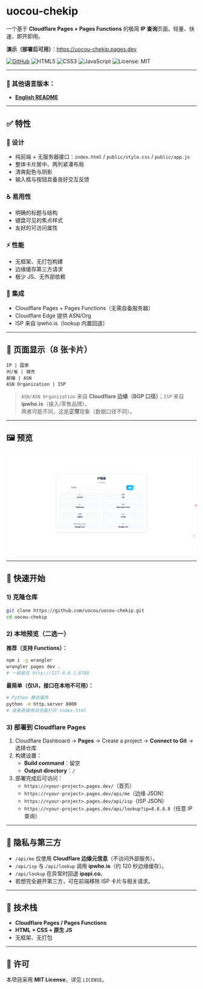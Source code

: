 # uocou-chekip

一个基于 **Cloudflare Pages + Pages Functions** 的极简 **IP 查询**页面。轻量、快速、即开即用。

**演示（部署后可用）**：https://uocou-chekip.pages.dev

[![GitHub](https://img.shields.io/badge/GitHub-uocou%2Fuocou--chekip-181717?logo=github)](https://github.com/uocou/uocou-chekip)
![HTML5](https://img.shields.io/badge/HTML5-E34F26?logo=html5&logoColor=fff)
![CSS3](https://img.shields.io/badge/CSS3-1572B6?logo=css3&logoColor=fff)
![JavaScript](https://img.shields.io/badge/JavaScript-F7DF1E?logo=javascript&logoColor=000)
![License: MIT](https://img.shields.io/badge/License-MIT-2ea44f)

---

### 📖 其他语言版本：
- **[English README](README.md)**

---

## ✅ 特性

### 🎨 设计
- 纯前端 + 无服务器接口：`index.html` / `public/style.css` / `public/app.js`
- 整体卡片居中、两列紧凑布局
- 清爽配色与阴影
- 输入框与按钮具备良好交互反馈

### ♿ 易用性
- 明确的标题与结构
- 键盘可见的焦点样式
- 友好的可访问属性

### ⚡ 性能
- 无框架、无打包构建
- 边缘缓存第三方请求
- 极少 JS、无外部依赖

### 🔌 集成
- Cloudflare Pages + Pages Functions（无需自备服务器）
- Cloudflare Edge 提供 ASN/Org
- ISP 来自 ipwho.is（lookup 内置回退）

---

## 🔎 页面显示（8 张卡片）

```
IP | 国家
州/省 | 城市
邮编 | ASN
ASN Organization | ISP
```

> `ASN/ASN Organization` 来自 **Cloudflare 边缘（BGP 口径）**；`ISP` 来自 **ipwho.is**（接入/零售品牌）。  
> 两者可能不同，这是**正常**现象（数据口径不同）。

---

## 🖼 预览

![预览图](/preview.png)

---

## 🚀 快速开始

### 1) 克隆仓库
```bash
git clone https://github.com/uocou/uocou-chekip.git
cd uocou-chekip
```

### 2) 本地预览（二选一）

**推荐（支持 Functions）：**
```bash
npm i -g wrangler
wrangler pages dev .
# 一般是在 http://127.0.0.1:8788
```

**最简单（仅UI，接口在本地不可用）：**
```bash
# Python 静态服务
python -m http.server 8000
# 或者直接用浏览器打开 index.html
```

### 3) 部署到 Cloudflare Pages
1. Cloudflare Dashboard → **Pages** → Create a project → **Connect to Git** → 选择仓库  
2. 构建设置：
   - **Build command**：留空
   - **Output directory**：`/`
3. 部署完成后可访问：
   - `https://<your-project>.pages.dev/`（首页）
   - `https://<your-project>.pages.dev/api/me`（边缘 JSON）
   - `https://<your-project>.pages.dev/api/isp`（ISP JSON）
   - `https://<your-project>.pages.dev/api/lookup?ip=8.8.8.8`（任意 IP 查询）

---

## 🔐 隐私与第三方

- `/api/me` 仅使用 **Cloudflare 边缘元信息**（不访问外部服务）。
- `/api/isp` 与 `/api/lookup` 调用 **ipwho.is**（约 120 秒边缘缓存）。
- `/api/lookup` 在异常时回退 **ipapi.co**。
- 若想完全避开第三方，可在前端移除 ISP 卡片与相关请求。

---

## 🧰 技术栈
- **Cloudflare Pages / Pages Functions**
- **HTML + CSS + 原生 JS**
- 无框架、无打包

---

## 📜 许可

本项目采用 **MIT License**，详见 `LICENSE`。

